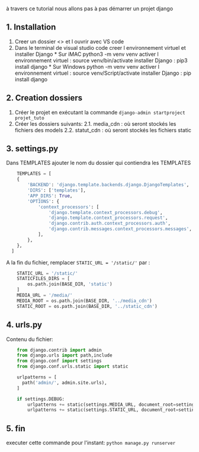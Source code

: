 à travers ce tutorial nous allons pas à pas démarrer un projet django

## 1. Installation
  1. Creer un dossier <> et l ouvrir avec VS code
  2. Dans le terminal de visual studio code creer l environnement virtuel et installer Django
    * Sur iMAC python3 -m venv venv activer l environnement virtuel : source venv/bin/activate installer Django : pip3 install django
    * Sur Windows python -m venv venv activer l environnement virtuel : source venv/Script/activate installer Django : pip install django

## 2. Creation dossiers
  1. Créer le projet en exécutant la commande `django-admin startproject projet_tuto`
  2. Créer les dossiers suivants:
    2.1. media_cdn : où seront stockés les fichiers des models
    2.2. statut_cdn : où seront stockés les fichiers static
    
## 3. settings.py
Dans TEMPLATES ajouter le nom du dossier qui contiendra les TEMPLATES
```python
    TEMPLATES = [
    {
        'BACKEND': 'django.template.backends.django.DjangoTemplates',
        'DIRS': ['templates'],
        'APP_DIRS': True,
        'OPTIONS': {
            'context_processors': [
                'django.template.context_processors.debug',
                'django.template.context_processors.request',
                'django.contrib.auth.context_processors.auth',
                'django.contrib.messages.context_processors.messages',
            ],
        },
    },
  ]
  ```
A la fin du fichier, remplacer `STATIC_URL = '/static/'`
par :
```python
    STATIC_URL = '/static/'
    STATICFILES_DIRS = [
        os.path.join(BASE_DIR, 'static')
    ]
    MEDIA_URL = '/media/'
    MEDIA_ROOT = os.path.join(BASE_DIR, '../media_cdn')
    STATIC_ROOT = os.path.join(BASE_DIR, '../static_cdn')
```

## 4. urls.py
  Contenu du fichier:
```python
    from django.contrib import admin
    from django.urls import path,include
    from django.conf import settings
    from django.conf.urls.static import static

    urlpatterns = [
      path('admin/', admin.site.urls),
    ]

    if settings.DEBUG:
        urlpatterns += static(settings.MEDIA_URL, document_root=settings.MEDIA_ROOT)
        urlpatterns += static(settings.STATIC_URL, document_root=settings.STATIC_ROOT)
```

## 5. fin
  executer cette commande pour l'instant: `python manage.py runserver`
